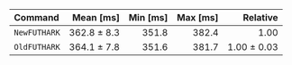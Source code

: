 | Command | Mean [ms] | Min [ms] | Max [ms] | Relative |
|:---|---:|---:|---:|---:|
| `NewFUTHARK` | 362.8 ± 8.3 | 351.8 | 382.4 | 1.00 |
| `OldFUTHARK` | 364.1 ± 7.8 | 351.6 | 381.7 | 1.00 ± 0.03 |

